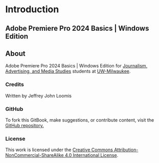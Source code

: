 # Introduction

## Adobe Premiere Pro 2024 Basics | Windows Edition

## About

Adobe Premiere Pro 2024 Basics | Windows Edition for [Journalism, Advertising, and Media Studies](http://uwm.edu/journalism-advertising-media-studies/) students at [UW-Milwaukee](http://uwm.edu/).&#x20;

### Credits

Written by Jeffrey John Loomis

### GitHub

To fork this GitBook, make suggestions, or contribute content, visit the [GitHub repository.](https://github.com/jjloomis/adobe-premiere-basics-lab-edition-windows)

### License

This work is licensed under the [Creative Commons Attribution-NonCommercial-ShareAlike 4.0 International License](https://creativecommons.org/licenses/by-nc-sa/4.0/).
